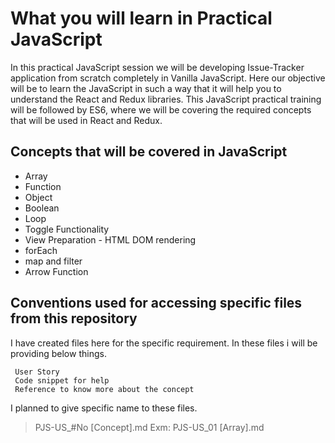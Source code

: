 # What you will learn in Practical JavaScript

In this practical JavaScript session we will be developing Issue-Tracker application from scratch completely in Vanilla JavaScript.
Here our objective will be to learn the JavaScript in such a way that it will help you to understand the React and Redux libraries.
This JavaScript practical training will be followed by ES6, where we will be covering the required concepts that will be used in React
and Redux. 

## Concepts that will be covered in JavaScript

- Array
- Function
- Object
- Boolean
- Loop
- Toggle Functionality
- View Preparation - HTML DOM rendering
- forEach
- map and filter
- Arrow Function

## Conventions used for accessing specific files from this repository

I have created files here for the specific requirement. In these files i will be providing below things. 
```
 User Story
 Code snippet for help
 Reference to know more about the concept
```
I planned to give specific name to these files.
> PJS-US_#No [Concept].md
> Exm: PJS-US_01 [Array].md
